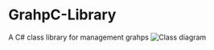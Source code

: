 # GrahpC-Library
A C# class library for management grahps
![Class diagram]({{site.baseurl}}//ClassDiagram.png)
